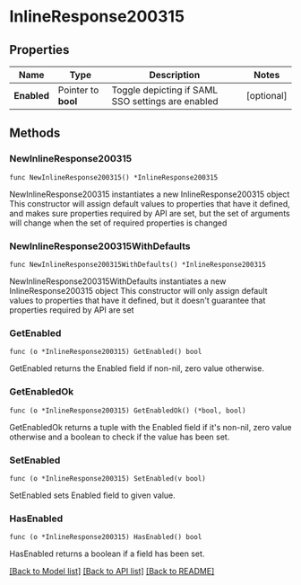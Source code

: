 # InlineResponse200315

## Properties

Name | Type | Description | Notes
------------ | ------------- | ------------- | -------------
**Enabled** | Pointer to **bool** | Toggle depicting if SAML SSO settings are enabled | [optional] 

## Methods

### NewInlineResponse200315

`func NewInlineResponse200315() *InlineResponse200315`

NewInlineResponse200315 instantiates a new InlineResponse200315 object
This constructor will assign default values to properties that have it defined,
and makes sure properties required by API are set, but the set of arguments
will change when the set of required properties is changed

### NewInlineResponse200315WithDefaults

`func NewInlineResponse200315WithDefaults() *InlineResponse200315`

NewInlineResponse200315WithDefaults instantiates a new InlineResponse200315 object
This constructor will only assign default values to properties that have it defined,
but it doesn't guarantee that properties required by API are set

### GetEnabled

`func (o *InlineResponse200315) GetEnabled() bool`

GetEnabled returns the Enabled field if non-nil, zero value otherwise.

### GetEnabledOk

`func (o *InlineResponse200315) GetEnabledOk() (*bool, bool)`

GetEnabledOk returns a tuple with the Enabled field if it's non-nil, zero value otherwise
and a boolean to check if the value has been set.

### SetEnabled

`func (o *InlineResponse200315) SetEnabled(v bool)`

SetEnabled sets Enabled field to given value.

### HasEnabled

`func (o *InlineResponse200315) HasEnabled() bool`

HasEnabled returns a boolean if a field has been set.


[[Back to Model list]](../README.md#documentation-for-models) [[Back to API list]](../README.md#documentation-for-api-endpoints) [[Back to README]](../README.md)


